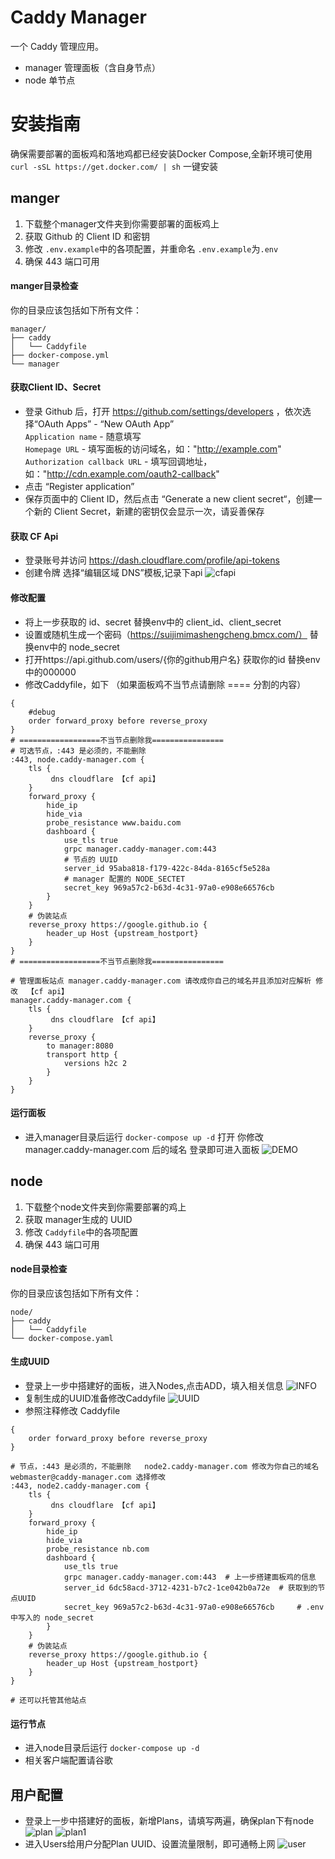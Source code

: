 # Caddy Manager

一个 Caddy 管理应用。

- manager 管理面板（含自身节点）
- node 单节点
# 安装指南

确保需要部署的面板鸡和落地鸡都已经安装Docker Compose,全新环境可使用 ```curl -sSL https://get.docker.com/ | sh``` 一键安装

## manger

1. 下载整个manager文件夹到你需要部署的面板鸡上
2. 获取 Github 的 Client ID 和密钥
3. 修改 ```.env.example```中的各项配置，并重命名 ```.env.example```为```.env```
4. 确保 443 端口可用

#### manger目录检查
你的目录应该包括如下所有文件：
```
manager/
├── caddy
│   └── Caddyfile
├── docker-compose.yml
└── manager

```

#### 获取Client ID、Secret

- 登录 Github 后，打开 https://github.com/settings/developers ，依次选择“OAuth Apps” - “New OAuth App”    
`Application name` - 随意填写  
`Homepage URL` - 填写面板的访问域名，如："http://example.com"  
`Authorization callback URL` - 填写回调地址，如："http://cdn.example.com/oauth2-callback"  
- 点击 “Register application” 
- 保存页面中的 Client ID，然后点击 “Generate a new client secret“，创建一个新的 Client Secret，新建的密钥仅会显示一次，请妥善保存

#### 获取 CF Api
- 登录账号并访问 https://dash.cloudflare.com/profile/api-tokens
- 创建令牌 选择“编辑区域 DNS”模板,记录下api
  ![cfapi](images/cfapi.png)

#### 修改配置
- 将上一步获取的 id、secret 替换env中的 client_id、client_secret
- 设置或随机生成一个密码（https://suijimimashengcheng.bmcx.com/） 替换env中的 node_secret
- 打开https://api.github.com/users/{你的github用户名} 获取你的id 替换env中的000000
- 修改Caddyfile，如下 （如果面板鸡不当节点请删除 ==== 分割的内容）

```
{
    #debug
    order forward_proxy before reverse_proxy
}
# ==================不当节点删除我================
# 可选节点，:443 是必须的，不能删除
:443, node.caddy-manager.com {
    tls {
         dns cloudflare 【cf api】
    }
    forward_proxy {
        hide_ip
        hide_via
        probe_resistance www.baidu.com
        dashboard {
            use_tls true
            grpc manager.caddy-manager.com:443
            # 节点的 UUID
            server_id 95aba818-f179-422c-84da-8165cf5e528a
            # manager 配置的 NODE_SECTET
            secret_key 969a57c2-b63d-4c31-97a0-e908e66576cb
        }
    }
    # 伪装站点
    reverse_proxy https://google.github.io {
        header_up Host {upstream_hostport}
    }
}
# ==================不当节点删除我================

# 管理面板站点 manager.caddy-manager.com 请改成你自己的域名并且添加对应解析 修改  【cf api】
manager.caddy-manager.com {
    tls {
         dns cloudflare 【cf api】
    }
    reverse_proxy {
        to manager:8080
        transport http {
            versions h2c 2
        }
    }
}

``` 
#### 运行面板
- 进入manager目录后运行 ```docker-compose up -d``` 打开  你修改 manager.caddy-manager.com 后的域名 登录即可进入面板
  ![DEMO](images/manager.png)

## node

1. 下载整个node文件夹到你需要部署的鸡上
2. 获取 manager生成的 UUID
3. 修改 ```Caddyfile```中的各项配置
4. 确保 443 端口可用 

#### node目录检查
你的目录应该包括如下所有文件：
```
node/
├── caddy
│   └── Caddyfile
└── docker-compose.yaml

```
#### 生成UUID
- 登录上一步中搭建好的面板，进入Nodes,点击ADD，填入相关信息
  ![INFO](images/info.png)
- 复制生成的UUID准备修改Caddyfile
  ![UUID](images/uuid.png)
- 参照注释修改 Caddyfile
```
{
    order forward_proxy before reverse_proxy
}

# 节点，:443 是必须的，不能删除   node2.caddy-manager.com 修改为你自己的域名 webmaster@caddy-manager.com 选择修改
:443, node2.caddy-manager.com {
    tls {
         dns cloudflare 【cf api】
    }
    forward_proxy {
        hide_ip
        hide_via
        probe_resistance nb.com
        dashboard {
            use_tls true
            grpc manager.caddy-manager.com:443  # 上一步搭建面板鸡的信息
            server_id 6dc58acd-3712-4231-b7c2-1ce042b0a72e  # 获取到的节点UUID
            secret_key 969a57c2-b63d-4c31-97a0-e908e66576cb     # .env中写入的 node_secret
        }
    }
    # 伪装站点
    reverse_proxy https://google.github.io {
        header_up Host {upstream_hostport}
    }
}

# 还可以托管其他站点

```
#### 运行节点
- 进入node目录后运行 ```docker-compose up -d``` 
- 相关客户端配置请谷歌

## 用户配置
- 登录上一步中搭建好的面板，新增Plans，请填写两遍，确保plan下有node
  ![plan](images/plan.png)
  ![plan1](images/plan1.png)
- 进入Users给用户分配Plan UUID、设置流量限制，即可通畅上网 
  ![user](images/user.png)
